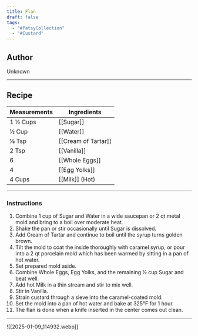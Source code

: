 ```yaml
---
title: Flan
draft: false
tags:
  - "#PatsyCollection"
  - "#Custard"
---
```

## Author
Unknown
___
## Recipe

| Measurements  | Ingredients              |
| :------------ | ------------------------ |
|1 ½ Cups|[[Sugar]]|
|½ Cup|[[Water]]|
|⅛ Tsp|[[Cream of Tartar]]|
|2 Tsp|[[Vanilla]]|
|6|[[Whole Eggs]]|
|4|[[Egg Yolks]]|
|4 Cups|[[Milk]] (Hot)|
___
### Instructions
1. Combine 1 cup of Sugar and Water in a wide saucepan or 2 qt metal mold and bring to a boil over moderate heat.
2. Shake the pan or stir occasionally until Sugar is dissolved.
3. Add Cream of Tartar and continue to boil until the syrup turns golden brown.
4. Tilt the mold to coat the inside thoroughly with caramel syrup, or pour into a 2 qt porcelain mold which has been warmed by sitting in a pan of hot water.
5. Set prepared mold aside.
6. Combine Whole Eggs, Egg Yolks, and the remaining ½ cup Sugar and beat well.
7. Add hot Milk in a thin stream and stir to mix well.
8. Stir in Vanilla.
9. Strain custard through a sieve into the caramel-coated mold.
10. Set the mold into a pan of hot water and bake at 325°F for 1 hour.
11. The flan is done when a knife inserted in the center comes out clean.
___
![[2025-01-09_114932.webp]]